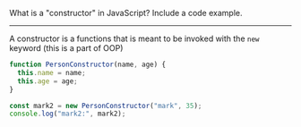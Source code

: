 What is a "constructor" in JavaScript? Include a code example.

---

A constructor is a functions that is meant to be invoked with the `new` keyword (this is a part of OOP)

```js
function PersonConstructor(name, age) {
  this.name = name;
  this.age = age;
}

const mark2 = new PersonConstructor("mark", 35);
console.log("mark2:", mark2);
```
